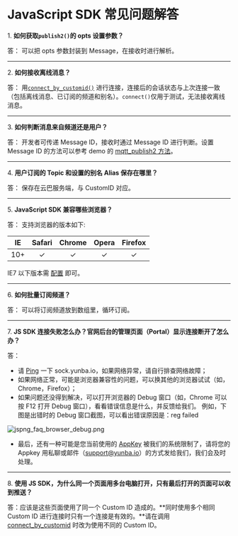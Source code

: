 # JavaScript SDK 常见问题解答


<a name="1"></a>1. **如何获取`publish2()`的 opts 设置参数？**

答： 可以把 opts 参数封装到 Message，在接收时进行解析。

---
<a name="2"></a>2. **如何接收离线消息？**

答： 用[`connect_by_customid()`](https://yunba.io/docs2/Javascript_SDK/#connect_by_customid
) 进行连接，连接后的会话状态与上次连接一致（包括离线消息、已订阅的频道和别名）。`connect()`仅用于测试，无法接收离线消息。

---
<a name="3"></a>3. **如何判断消息来自频道还是用户？**

答： 开发者可传递 Message ID，接收时通过 Message ID 进行判断。设置 Message ID 的方法可以参考 demo 的 [mqtt_publish2 方法](https://github.com/yunba/yunba-javascript-sdk/blob/master/examples/yunba_javascript_demo.html)。

---
<a name="4"></a>4. **用户订阅的 Topic 和设置的别名 Alias 保存在哪里？**

答： 保存在云巴服务端，与 CustomID 对应。

---
<a name="5"></a>5. **JavaScript SDK 兼容哪些浏览器？**

答： 支持浏览器的版本如下:

   | IE  | Safari | Chrome  | Opera  | Firefox |
   |:-----:|:-----:|:-----:|:-----:|:-----:|
   | 10+  |  ✓   |  ✓  |  ✓   |  ✓ |

IE7 以下版本需 [配置](https://github.com/yunba/yunba-javascript-sdk) 即可。


---
<a name="6"></a>6. **如何批量订阅频道？**

答： 可以将订阅频道放到数组里，循环订阅。


---
<a name="7"></a>7. **JS SDK 连接失败怎么办？官网后台的管理页面（Portal）显示连接断开了怎么办？**

答：
* 请 <a href="https://en.wikipedia.org/wiki/Ping_(networking_utility)">Ping</a> 一下 sock.yunba.io，如果网络异常，请自行排查网络故障；
* 如果网络正常，可能是浏览器兼容性的问题，可以换其他的浏览器试试（如，Chrome，Firefox）；
* 如果问题还没得到解决，可以打开浏览器的 Debug 窗口（如，Chrome 可以按 F12 打开 Debug 窗口），看看错误信息是什么，并反馈给我们。
例如，下图是出错时的 Debug 窗口截图，可以看出错误原因是：reg failed

![jspng_faq_browser_debug.png](https://raw.githubusercontent.com/yunba/docs/master/image/jspng_faq_browser_debug.png)

* 最后，还有一种可能是您当前使用的 [AppKey](product_kb_app_key.md) 被我们的系统限制了，请将您的 Appkey 用私聊或邮件（support@yunba.io）的方式发给我们，我们会及时处理。

---
<a name="8"></a>8. **使用 JS SDK，为什么同一个页面用多台电脑打开，只有最后打开的页面可以收到推送？**

答：应该是这些页面使用了同一个 Custom ID 造成的。**同时使用多个相同 Custom ID 进行连接时只有一个连接是有效的。**请在调用 [connect_by_customid](https://yunba.io/docs/js_sdk_api_manual#connect_by_customid) 时改为使用不同的 Custom ID。
